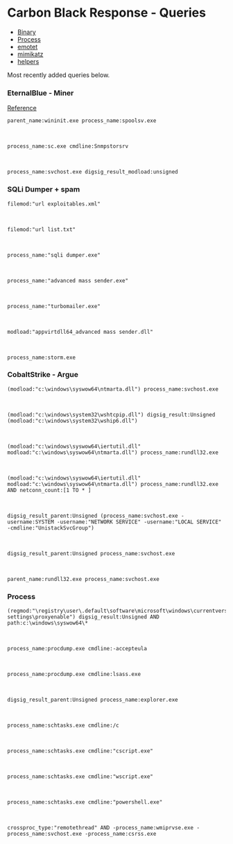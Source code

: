# Carbon Black Response - Queries

* [Binary](binary.md)
* [Process](process.md)
* [emotet](emotet.md)
* [mimikatz](mimikatz.md)
* [helpers](helpers.md)

Most recently added queries below.


### EternalBlue - Miner

[Reference](https://labsblog.f-secure.com/2019/01/03/nrsminer-updates-to-newer-version/)

    parent_name:wininit.exe process_name:spoolsv.exe

<br>

    process_name:sc.exe cmdline:Snmpstorsrv

<br>

    process_name:svchost.exe digsig_result_modload:unsigned


### SQLi Dumper + spam

    filemod:"url exploitables.xml"

<br>

    filemod:"url list.txt"

<br>

    process_name:"sqli dumper.exe"

<br>

    process_name:"advanced mass sender.exe"

<br>

    process_name:"turbomailer.exe"

<br>

    modload:"appvirtdll64_advanced mass sender.dll"

<br>

    process_name:storm.exe

### CobaltStrike - Argue

    (modload:"c:\windows\syswow64\ntmarta.dll") process_name:svchost.exe

<br>

    (modload:"c:\windows\system32\wshtcpip.dll") digsig_result:Unsigned (modload:"c:\windows\system32\wship6.dll")

<br>

    (modload:"c:\windows\syswow64\iertutil.dll" modload:"c:\windows\syswow64\ntmarta.dll") process_name:rundll32.exe

<br>

    (modload:"c:\windows\syswow64\iertutil.dll" modload:"c:\windows\syswow64\ntmarta.dll") process_name:rundll32.exe AND netconn_count:[1 TO * ]

<br>

    digsig_result_parent:Unsigned (process_name:svchost.exe -username:SYSTEM -username:"NETWORK SERVICE" -username:"LOCAL SERVICE" -cmdline:"UnistackSvcGroup")

<br>

    digsig_result_parent:Unsigned process_name:svchost.exe

<br>

    parent_name:rundll32.exe process_name:svchost.exe


### Process

    (regmod:"\registry\user\.default\software\microsoft\windows\currentversion\internet settings\proxyenable") digsig_result:Unsigned AND path:c:\windows\syswow64\*

<br>

    process_name:procdump.exe cmdline:-accepteula

<br>

    process_name:procdump.exe cmdline:lsass.exe

<br>

    digsig_result_parent:Unsigned process_name:explorer.exe

<br>

    process_name:schtasks.exe cmdline:/c

<br>

    process_name:schtasks.exe cmdline:"cscript.exe"

<br>

    process_name:schtasks.exe cmdline:"wscript.exe"

<br>

    process_name:schtasks.exe cmdline:"powershell.exe"


<br>

    crossproc_type:"remotethread" AND -process_name:wmiprvse.exe -process_name:svchost.exe -process_name:csrss.exe
